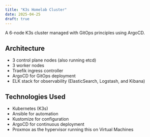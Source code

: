 ```yaml
---
title: "K3s Homelab Cluster"
date: 2025-04-25
draft: true
---
```


A 6-node K3s cluster managed with GitOps principles using ArgoCD.

## Architecture

- 3 control plane nodes (also running etcd)
- 3 worker nodes
- Traefik ingress controller
- ArgoCD for GitOps deployment
- ELK stack for observability (ElasticSearch, Logstash, and Kibana)

## Technologies Used

- Kubernetes (K3s)
- Ansible for automation
- Kustomize for configuration
- ArgoCD for continuous deployment
- Proxmox as the hypervisor running this on Virtual Machines
